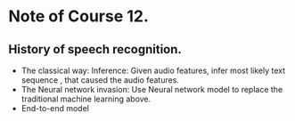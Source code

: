 # Note of Course 12.

## History of speech recognition.
- The classical way: Inference: Given audio features, infer most likely text sequence , that caused the audio features.
- The Neural network invasion: Use Neural network model to replace the traditional machine learning above.
- End-to-end model